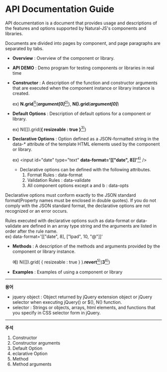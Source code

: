 API Documentation Guide
===

API documentation is a document that provides usage and descriptions of the features and options supported by Natural-JS's components and libraries.

Documents are divided into pages by component, and page paragraphs are separated by tabs.

* __Overview__ : Overview of the component or library.

* __API DEMO__ : Demo program for testing components or libraries in real time

* __Constructor__ : A description of the function and constructor arguments that are executed when the component instance or library instance is created.

    ex) __N.grid__[<sup>1)</sup>](#fn1)(___argument[0]___[<sup>2)</sup>](#fn2)), __N().grid__(___argument[0]___)

* __Default Options__ : Description of default options for a component or library.

    ex) N([]).grid(__{ resizeable : true }__[<sup>3)</sup>](#fn3))

* __Declarative Options__ : Option defined as a JSON-formatted string in the data-* attribute of the template HTML elements used by the component or library.

    ex) &lt;input id="date" type="text" __data-format='[["date", 8]]'__[<sup>4)</sup>](#fn4) /&gt;

    * Declarative options can be defined with the following attributes.
        1. Format Rules : data-format
        2. Validation Rules : data-validate
        3. All component options except a and b : data-opts

<p class="alert">Declarative options must conform exactly to the JSON standard format(Property names must be enclosed in double quotes). If you do not comply with the JSON standard format, the declarative options are not recognized or an error occurs.</p>

<div class="alert">
    Rules executed with declarative options such as data-format or data-validate are defined in an array type string and the arguments are listed in order after the rule name.
    <div class="alert">ex) data-format='[["date", 8], ["lpad", 10, "@"]]'</div>
</div>

* __Methods__ : A description of the methods and arguments provided by the component or library instance.

    예) N([]).grid( { resizeable : true } ).__revert__[<sup>5)</sup>](#fn5)(__3__[<sup>6)</sup>](#fn6))

* __Examples__ : Examples of using a component or library

---

__용어__
* jquery object : Object returned by jQuery extension object or jQuery selector when executing jQuery() or $(), N() function.
* selector : Strings or objects, arrays, html elements, and functions that you specify in CSS selector form in jQuery.

---

__주석__
1. <span id="fn1">Constructor</span>
2. <span id="fn2">Constructor arguments</span>
3. <span id="fn3">Default Option</span>
4. <span id="fn4">eclarative Option</span>
5. <span id="fn5">Method</span>
6. <span id="fn6">Method arguments</span>